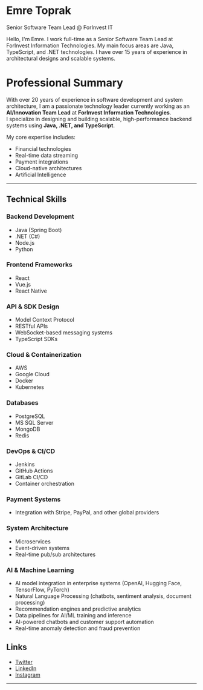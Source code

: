 # Emre Toprak

Senior Software Team Lead @ ForInvest IT

Hello, I'm Emre. I work full-time as a Senior Software Team Lead at ForInvest Information Technologies. My main focus areas are Java, TypeScript, and .NET technologies. I have over 15 years of experience in architectural designs and scalable systems.

# Professional Summary

With over 20 years of experience in software development and system architecture, I am a passionate technology leader currently working as an **AI/Innovation Team Lead** at **ForInvest Information Technologies**.  
I specialize in designing and building scalable, high-performance backend systems using **Java, .NET, and TypeScript**.  

My core expertise includes:
- Financial technologies  
- Real-time data streaming  
- Payment integrations  
- Cloud-native architectures
- Artificial Intelligence

---

## Technical Skills

### Backend Development
- Java (Spring Boot)  
- .NET (C#)  
- Node.js
- Python

### Frontend Frameworks
- React  
- Vue.js  
- React Native

### API & SDK Design
- Model Context Protocol  
- RESTful APIs  
- WebSocket-based messaging systems  
- TypeScript SDKs  

### Cloud & Containerization
- AWS  
- Google Cloud  
- Docker  
- Kubernetes  

### Databases
- PostgreSQL  
- MS SQL Server  
- MongoDB  
- Redis  

### DevOps & CI/CD
- Jenkins  
- GitHub Actions  
- GitLab CI/CD  
- Container orchestration  

### Payment Systems
- Integration with Stripe, PayPal, and other global providers  

### System Architecture
- Microservices  
- Event-driven systems  
- Real-time pub/sub architectures  

### AI & Machine Learning
- AI model integration in enterprise systems (OpenAI, Hugging Face, TensorFlow, PyTorch)  
- Natural Language Processing (chatbots, sentiment analysis, document processing)  
- Recommendation engines and predictive analytics  
- Data pipelines for AI/ML training and inference  
- AI-powered chatbots and customer support automation  
- Real-time anomaly detection and fraud prevention  

## Links

- [Twitter](https://twitter.com/emretoprak)  
- [LinkedIn](https://www.linkedin.com/in/etoprak)  
- [Instagram](https://www.instagram.com/emretoprak)  

---
